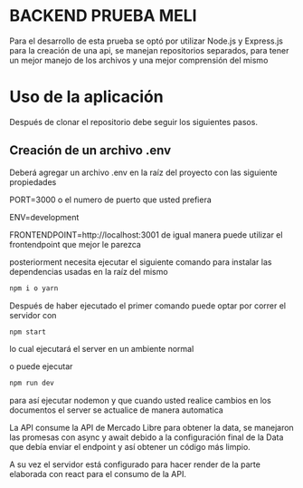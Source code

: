 # BACKEND PRUEBA MELI

Para el desarrollo de esta prueba se optó por utilizar Node.js y Express.js para la creación de una api, se manejan repositorios separados, para tener un mejor manejo de los archivos y una mejor comprensión del mismo

# Uso de la aplicación

Después de clonar el repositorio debe seguir los siguientes pasos.

## Creación de un archivo .env
Deberá agregar un archivo .env en la raíz del proyecto con las siguiente propiedades

PORT=3000 o el numero de puerto que usted prefiera

ENV=development

FRONTENDPOINT=http://localhost:3001 de igual manera puede utilizar el frontendpoint que mejor le parezca

posteriorment necesita ejecutar el siguiente comando para instalar las dependencias usadas en la raíz del mismo

```bash
npm i o yarn 
```

Después de haber ejecutado el primer comando puede optar por correr el servidor con

```bash
npm start
```

lo cual ejecutará el server en un ambiente normal

o puede ejecutar 

```bash
npm run dev
```
para así ejecutar nodemon y que cuando usted realice cambios en los documentos el server se actualice de manera automatica

La API consume la API de Mercado Libre para obtener la data, se manejaron las promesas con async y await debido a la configuración final de la Data que debía enviar el endpoint y así obtener un código más limpio.

A su vez el servidor está configurado para hacer render de la parte elaborada con react para el consumo de la API.
